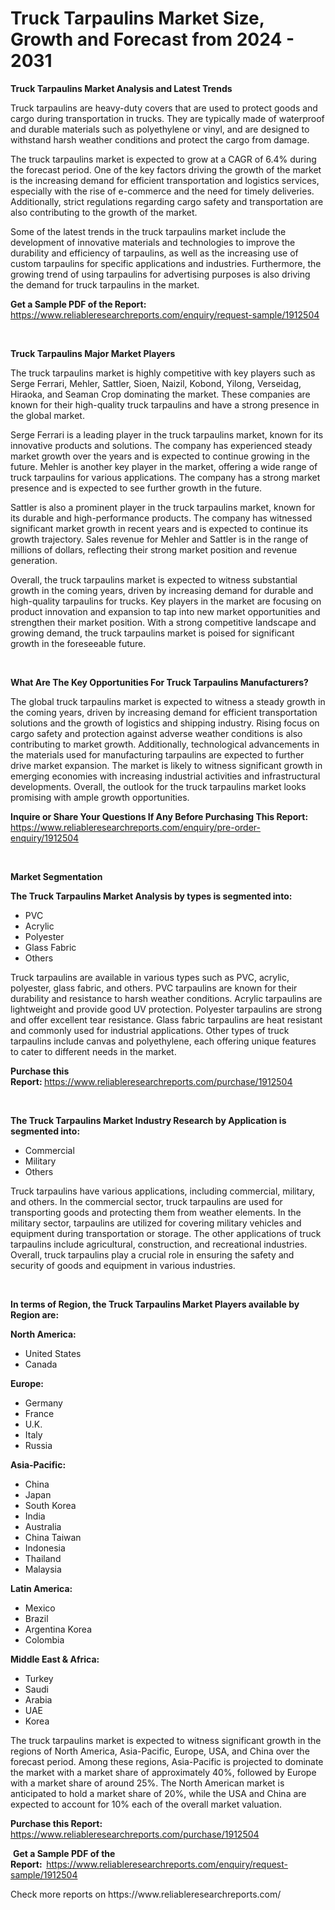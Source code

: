 <p><h1>Truck Tarpaulins Market Size, Growth and Forecast from 2024 - 2031</h1></p><p><strong>Truck Tarpaulins Market Analysis and Latest Trends</strong></p>
<p><p>Truck tarpaulins are heavy-duty covers that are used to protect goods and cargo during transportation in trucks. They are typically made of waterproof and durable materials such as polyethylene or vinyl, and are designed to withstand harsh weather conditions and protect the cargo from damage.</p><p>The truck tarpaulins market is expected to grow at a CAGR of 6.4% during the forecast period. One of the key factors driving the growth of the market is the increasing demand for efficient transportation and logistics services, especially with the rise of e-commerce and the need for timely deliveries. Additionally, strict regulations regarding cargo safety and transportation are also contributing to the growth of the market.</p><p>Some of the latest trends in the truck tarpaulins market include the development of innovative materials and technologies to improve the durability and efficiency of tarpaulins, as well as the increasing use of custom tarpaulins for specific applications and industries. Furthermore, the growing trend of using tarpaulins for advertising purposes is also driving the demand for truck tarpaulins in the market.</p></p>
<p><strong>Get a Sample PDF of the Report:&nbsp;</strong> <a href="https://www.reliableresearchreports.com/enquiry/request-sample/1912504">https://www.reliableresearchreports.com/enquiry/request-sample/1912504</a></p>
<p>&nbsp;</p>
<p><strong>Truck Tarpaulins Major Market Players</strong></p>
<p><p>The truck tarpaulins market is highly competitive with key players such as Serge Ferrari, Mehler, Sattler, Sioen, Naizil, Kobond, Yilong, Verseidag, Hiraoka, and Seaman Crop dominating the market. These companies are known for their high-quality truck tarpaulins and have a strong presence in the global market.</p><p>Serge Ferrari is a leading player in the truck tarpaulins market, known for its innovative products and solutions. The company has experienced steady market growth over the years and is expected to continue growing in the future. Mehler is another key player in the market, offering a wide range of truck tarpaulins for various applications. The company has a strong market presence and is expected to see further growth in the future.</p><p>Sattler is also a prominent player in the truck tarpaulins market, known for its durable and high-performance products. The company has witnessed significant market growth in recent years and is expected to continue its growth trajectory. Sales revenue for Mehler and Sattler is in the range of millions of dollars, reflecting their strong market position and revenue generation.</p><p>Overall, the truck tarpaulins market is expected to witness substantial growth in the coming years, driven by increasing demand for durable and high-quality tarpaulins for trucks. Key players in the market are focusing on product innovation and expansion to tap into new market opportunities and strengthen their market position. With a strong competitive landscape and growing demand, the truck tarpaulins market is poised for significant growth in the foreseeable future.</p></p>
<p>&nbsp;</p>
<p><strong>What Are The Key Opportunities For Truck Tarpaulins Manufacturers?</strong></p>
<p><p>The global truck tarpaulins market is expected to witness a steady growth in the coming years, driven by increasing demand for efficient transportation solutions and the growth of logistics and shipping industry. Rising focus on cargo safety and protection against adverse weather conditions is also contributing to market growth. Additionally, technological advancements in the materials used for manufacturing tarpaulins are expected to further drive market expansion. The market is likely to witness significant growth in emerging economies with increasing industrial activities and infrastructural developments. Overall, the outlook for the truck tarpaulins market looks promising with ample growth opportunities.</p></p>
<p><strong>Inquire or Share Your Questions If Any Before Purchasing This Report:</strong> <a href="https://www.reliableresearchreports.com/enquiry/pre-order-enquiry/1912504">https://www.reliableresearchreports.com/enquiry/pre-order-enquiry/1912504</a></p>
<p>&nbsp;</p>
<p><strong>Market Segmentation</strong></p>
<p><strong>The Truck Tarpaulins Market Analysis by types is segmented into:</strong></p>
<p><ul><li>PVC</li><li>Acrylic</li><li>Polyester</li><li>Glass Fabric</li><li>Others</li></ul></p>
<p><p>Truck tarpaulins are available in various types such as PVC, acrylic, polyester, glass fabric, and others. PVC tarpaulins are known for their durability and resistance to harsh weather conditions. Acrylic tarpaulins are lightweight and provide good UV protection. Polyester tarpaulins are strong and offer excellent tear resistance. Glass fabric tarpaulins are heat resistant and commonly used for industrial applications. Other types of truck tarpaulins include canvas and polyethylene, each offering unique features to cater to different needs in the market.</p></p>
<p><strong>Purchase this Report:&nbsp;</strong><a href="https://www.reliableresearchreports.com/purchase/1912504">https://www.reliableresearchreports.com/purchase/1912504</a></p>
<p>&nbsp;</p>
<p><strong>The Truck Tarpaulins Market Industry Research by Application is segmented into:</strong></p>
<p><ul><li>Commercial</li><li>Military</li><li>Others</li></ul></p>
<p><p>Truck tarpaulins have various applications, including commercial, military, and others. In the commercial sector, truck tarpaulins are used for transporting goods and protecting them from weather elements. In the military sector, tarpaulins are utilized for covering military vehicles and equipment during transportation or storage. The other applications of truck tarpaulins include agricultural, construction, and recreational industries. Overall, truck tarpaulins play a crucial role in ensuring the safety and security of goods and equipment in various industries.</p></p>
<p>&nbsp;</p>
<p><strong>In terms of Region, the Truck Tarpaulins Market Players available by Region are:</strong></p>
<p>
    <p> <strong> North America: </strong>
        <ul>
            <li>United States</li>
            <li>Canada</li>
        </ul>
        </p> 
    <p> <strong> Europe: </strong>
        <ul>
            <li>Germany</li>
            <li>France</li>
            <li>U.K.</li>
            <li>Italy</li>
            <li>Russia</li>
        </ul>
        </p> 
    <p> <strong> Asia-Pacific: </strong>
        <ul>
            <li>China</li>
            <li>Japan</li>
            <li>South Korea</li>
            <li>India</li>
            <li>Australia</li>
            <li>China Taiwan</li>
            <li>Indonesia</li>
            <li>Thailand</li>
            <li>Malaysia</li>
        </ul>
        </p> 
    <p> <strong> Latin America: </strong>
        <ul>
            <li>Mexico</li>
            <li>Brazil</li>
            <li>Argentina Korea</li>
            <li>Colombia</li>
        </ul>
        </p> 
    <p> <strong> Middle East & Africa: </strong>
        <ul>
            <li>Turkey</li>
            <li>Saudi</li>
            <li>Arabia</li>
            <li>UAE</li>
            <li>Korea</li>
        </ul>
    </p>
    </p>
<p><p>The truck tarpaulins market is expected to witness significant growth in the regions of North America, Asia-Pacific, Europe, USA, and China over the forecast period. Among these regions, Asia-Pacific is projected to dominate the market with a market share of approximately 40%, followed by Europe with a market share of around 25%. The North American market is anticipated to hold a market share of 20%, while the USA and China are expected to account for 10% each of the overall market valuation.</p></p>
<p><strong>Purchase this Report: </strong><a href="https://www.reliableresearchreports.com/purchase/1912504">https://www.reliableresearchreports.com/purchase/1912504</a></p>
<p>&nbsp;<strong>Get a Sample PDF of the Report:&nbsp;&nbsp;</strong><a href="https://www.reliableresearchreports.com/enquiry/request-sample/1912504">https://www.reliableresearchreports.com/enquiry/request-sample/1912504</a></p>
<p><strong></strong></p>
<p>Check more reports on https://www.reliableresearchreports.com/</p>